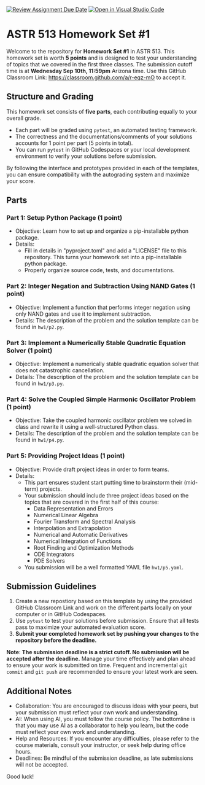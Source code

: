 [![Review Assignment Due Date](https://classroom.github.com/assets/deadline-readme-button-22041afd0340ce965d47ae6ef1cefeee28c7c493a6346c4f15d667ab976d596c.svg)](https://classroom.github.com/a/r-eqz-mO)
[![Open in Visual Studio Code](https://classroom.github.com/assets/open-in-vscode-2e0aaae1b6195c2367325f4f02e2d04e9abb55f0b24a779b69b11b9e10269abc.svg)](https://classroom.github.com/online_ide?assignment_repo_id=20244412&assignment_repo_type=AssignmentRepo)
# ASTR 513 Homework Set #1

Welcome to the repository for **Homework Set #1** in ASTR 513.
This homework set is worth **5 points** and is designed to test your
understanding of topics that we covered in the first three classes.
The submission cutoff time is at **Wednesday Sep 10th, 11:59pm**
Arizona time.
Use this GitHub Classroom Link:
https://classroom.github.com/a/r-eqz-mO
to accept it.


## Structure and Grading

This homework set consists of **five parts**, each contributing
equally to your overall grade.

* Each part will be graded using `pytest`, an automated testing
  framework.
* The correctness and the documentations/comments of your solutions
  accounts for 1 point per part (5 points in total).
* You can run `pytest` in GitHub Codespaces or your local development
  environment to verify your solutions before submission.

By following the interface and prototypes provided in each of the
templates, you can ensure compatibility with the autograding system
and maximize your score.


## Parts

### Part 1: Setup Python Package (1 point)

* Objective:
  Learn how to set up and organize a pip-installable python package.
* Details:
  * Fill in details in "pyproject.toml" and add a "LICENSE" file to
    this repository.
    This turns your homework set into a pip-installable python
    package.
  * Properly organize source code, tests, and documentations.

### Part 2: Integer Negation and Subtraction Using NAND Gates (1 point)

* Objective:
  Implement a function that performs integer negation using only NAND
  gates and use it to implement subtraction.
* Details:
  The description of the problem and the solution template can be
  found in `hw1/p2.py`.

### Part 3: Implement a Numerically Stable Quadratic Equation Solver (1 point)

* Objective:
  Implement a numerically stable quadratic equation solver that does
  not catastrophic cancellation.
* Details:
  The description of the problem and the solution template can be
  found in `hw1/p3.py`.

### Part 4: Solve the Coupled Simple Harmonic Oscillator Problem (1 point)

* Objective:
  Take the coupled harmonic oscillator problem we solved in class
  and rewrite it using a well-structured Python class.
* Details:
  The description of the problem and the solution template can be
  found in `hw1/p4.py`.

### Part 5: Providing Project Ideas (1 point)

* Objective:
  Provide draft project ideas in order to form teams.
* Details:
  * This part ensures student start putting time to brainstorm their
    (mid-term) projects.
  * Your submission should include three project ideas based on the
    topics that are covered in the first half of this course:
    * Data Representation and Errors
    * Numerical Linear Algebra
    * Fourier Transform and Spectral Analysis
    * Interpolation and Extrapolation
    * Numerical and Automatic Derivatives
    * Numerical Integration of Functions
    * Root Finding and Optimization Methods
    * ODE Integrators
    * PDE Solvers
  * You submission will be a well formatted YAML file `hw1/p5.yaml`.

## Submission Guidelines

1. Create a new repostiory based on this template by using the
   provided GitHub Classroom Link and work on the different parts
   locally on your computer or in GitHub Codespaces.
2. Use `pytest` to test your solutions before submission.
   Ensure that all tests pass to maximize your automated evaluation
   score.
3. **Submit your completed homework set by pushing your changes to the
   repository before the deadline.**

**Note**:
**The submission deadline is a strict cutoff.
No submission will be accepted after the deadline.**
Manage your time effectively and plan ahead to ensure your work is
submitted on time.
Frequent and incremental `git commit` and `git push` are recommended
to ensure your latest work are seen.


## Additional Notes

* Collaboration:
  You are encouraged to discuss ideas with your peers, but your
  submission must reflect your own work and understanding.
* AI:
  When using AI, you must follow the course policy.
  The bottomline is that you may use AI as a collaborator to help you
  learn, but the code must reflect your own work and understanding.
* Help and Resources:
  If you encounter any difficulties, please refer to the course
  materials, consult your instructor, or seek help during office
  hours.
* Deadlines:
  Be mindful of the submission deadline, as late submissions will not
  be accepted.

Good luck!
